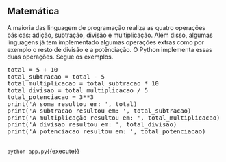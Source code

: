 ## Matemática

A maioria das linguagem de programação realiza as quatro operações básicas: adição, subtração, divisão e multiplicação. Além disso, algumas linguagens já tem implementado algumas operações extras como por exemplo o resto de divisão e a potênciação. O Python implementa essas duas operações. Segue os exemplos.

<pre class="file" data-filename="app.py" data-target="replace">
total = 5 + 10
total_subtracao = total - 5
total_multiplicacao = total_subtracao * 10
total_divisao = total_multiplicacao / 5
total_potenciacao = 3**3
print('A soma resultou em: ', total)
print('A subtracao resultou em: ', total_subtracao)
print('A multiplicação resultou em: ', total_multiplicacao)
print('A divisao resultou em: ', total_divisao)
print('A potenciacao resultou em: ', total_potenciacao)

</pre>


`python app.py`{{execute}}

